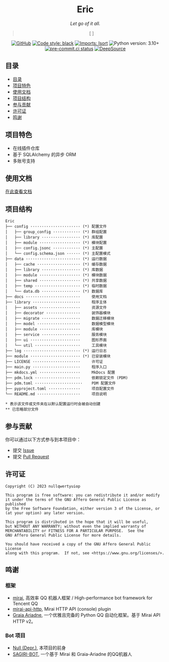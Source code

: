 <div align="center">

# Eric

_Let go of it all._

[//]: # (Let go of it all, close your eyes, and sink into this bottomless pool.)

> [ ]


[![GitHub](https://img.shields.io/github/license/ProjectNu11/Eric)](https://www.gnu.org/licenses/agpl-3.0)
[![Code style: black](https://img.shields.io/badge/code%20style-black-000000.svg)](https://github.com/psf/black)
[![Imports: Isort](https://img.shields.io/badge/imports-isort-%231674b1.svg)](https://pycqa.github.io/isort/)
![Python version: 3.10+](https://img.shields.io/badge/python-3.10+-blue.svg)
[![pre-commit.ci status](https://results.pre-commit.ci/badge/github/ProjectNu11/Eric/main.svg)](https://results.pre-commit.ci/latest/github/ProjectNu11/Eric/main)
[![DeepSource](https://deepsource.io/gh/ProjectNu11/Eric.svg/?label=active+issues&token=_TBpy1zpvFY1Hy14PKbyiwm5)](https://deepsource.io/gh/ProjectNu11/Eric/)

</div>

## 目录
  * [目录](#目录)
  * [项目特色](#项目特色)
  * [使用文档](#使用文档)
  * [项目结构](#项目结构)
  * [参与贡献](#参与贡献)
  * [许可证](#许可证)
  * [鸣谢](#鸣谢)

## 项目特色

  * 在线插件仓库
  * 基于 SQLAlchemy 的异步 ORM
  * 多账号支持

## 使用文档

[在此查看文档](https://projectnu11.github.io/Eric/)

## 项目结构

```text
Eric
├── config ······················ (*) 配置文件
│   ├── group_config ············ (*) 群组配置
│   ├── library ················· (*) 库配置
│   ├── module ·················· (*) 模块配置
│   ├── config.jsonc ············ (*) 主配置
│   └── config.schema.json ······ (*) 主配置模式
├── data ························ (*) 运行数据
│   ├── cache ··················· (*) 缓存数据
│   ├── library ················· (*) 库数据
│   ├── module ·················· (*) 模块数据
│   ├── shared ·················· (*) 共享数据
│   ├── temp ···················· (*) 临时数据
│   └── data.db ················· (*) 数据库
├── docs ························     使用文档
├── library ·····················     程序主体
│   ├── assets ··················     资源文件
│   ├── decorator ···············     装饰器模块
│   ├── migrate ·················     数据迁移模块
│   ├── model ···················     数据模型模块
│   ├── module ··················     库模块
│   ├── service ·················     服务模块
│   ├── ui ······················     图形界面
│   └── util ····················     工具模块
├── log ························· (*) 运行日志
├── module ······················ (*) 已安装模块
├── LICENSE ·····················     许可证
├── main.py ·····················     程序入口
├── mkdocs.yml ··················     MkDocs 配置
├── pdm.lock ····················     依赖锁定文件 (PDM)
├── pdm.toml ·····················    PDM 配置文件
├── pyproject.toml ··············     项目配置文件
└── README.md ···················     项目说明

* 表示该文件或文件夹在以默认配置运行时会被自动创建
** 已忽略部分文件
```

## 参与贡献

你可以通过以下方式参与到本项目中：

  * 提交 [Issue](https://github.com/nullqwertyuiop/Eric/issues)
  * 提交 [Pull Request](https://github.com/nullqwertyuiop/Eric/pulls)

## 许可证

    Copyright (C) 2023 nullqwertyuiop

    This program is free software: you can redistribute it and/or modify
    it under the terms of the GNU Affero General Public License as published
    by the Free Software Foundation, either version 3 of the License, or
    (at your option) any later version.

    This program is distributed in the hope that it will be useful,
    but WITHOUT ANY WARRANTY; without even the implied warranty of
    MERCHANTABILITY or FITNESS FOR A PARTICULAR PURPOSE.  See the
    GNU Affero General Public License for more details.

    You should have received a copy of the GNU Affero General Public License
    along with this program.  If not, see <https://www.gnu.org/licenses/>.

## 鸣谢

### 框架

  * [mirai](https://github.com/mamoe/mirai), 高效率 QQ 机器人框架 / High-performance bot framework for Tencent QQ
  * [mirai-api-http](https://github.com/project-mirai/mirai-api-http), Mirai HTTP API (console) plugin
  * [Graia Ariadne](https://github.com/GraiaProject/Ariadne), 一个优雅且完备的 Python QQ 自动化框架。基于 Mirai API HTTP v2。

### Bot 项目

  * [Null (Depr.)](https://github.com/ProjectNu11/Project-Null), 本项目的前身
  * [SAGIRI-BOT](https://github.com/SAGIRI-kawaii/sagiri-bot), 一个基于 Mirai 和 Graia-Ariadne 的QQ机器人
